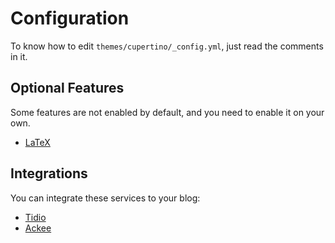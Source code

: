 # Configuration

To know how to edit `themes/cupertino/_config.yml`, just read the comments in it.

## Optional Features

Some features are not enabled by default, and you need to enable it on your own.

- [LaTeX](./features/latex.md)

## Integrations

You can integrate these services to your blog:

- [Tidio](./integrations/tidio.md)
- [Ackee](./integrations/ackee.md)
